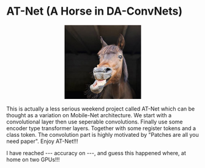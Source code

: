 # AT-Net (A Horse in DA-ConvNets)
<div align="center"> 
<img src="at_net.JPG" alt="at_net.JPG" title="at_net" width="200"/> 
</a>
<div align="left"> 

This is actually a less serious weekend project called AT-Net which can be thought as a variation on Mobile-Net architecture. We start with a convolutional layer then use seperable convolutions. Finally use some encoder type transformer layers. Together with some register tokens and a class token. The convolution part is highly motivated by "Patches are all you need paper". 
Enjoy AT-Net!!!



I have reached --- accuracy on ---, and guess this happened where, at home on two GPUs!!!

